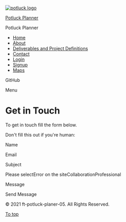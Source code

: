 [![potluck logo](https://cdn.sanity.io/images/ykw3edr8/production/bd7b87c3d64cd87c0e3308430691daadf014bd54-183x197.png)](/)

[Potluck Planner](/)

Potluck Planner

-   [Home](/)
-   [About](/about/)
-   [Deliverables and Project Definitions](/style-guide/)
-   [Contact](/contact/)
-   [Login](https://front-end-tau-seven.vercel.app/login)
-   [Signup](https://front-end-tau-seven.vercel.app/signup)
-   [Maps](/lorem-ipsum/)

<span class="screen-reader-text">GitHub</span>

<span class="screen-reader-text">Menu</span><span class="icon-menu" aria-hidden="true"></span>

Get in Touch
============

To get in touch fill the form below.

Don't fill this out if you're human:

Name

Email

Subject

Please selectError on the siteCollaborationProfessional

Message

Send Message

<span class="copyright">© 2021 ft-potluck-planer-05. All Rights Reserved.</span>

<a href="#page" id="to-top" class="to-top">To top <span class="icon-arrow-up" data-aria-hidden="true"></span></a>
